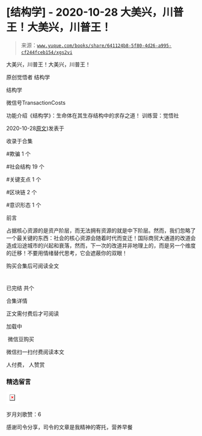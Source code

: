 # [结构学] - 2020-10-28 大美兴，川普王！大美兴，川普王！

> 来源：[`www.yuque.com/books/share/641124b8-5f80-4d26-a995-cf244fceb154/xgs2vi`](https://www.yuque.com/books/share/641124b8-5f80-4d26-a995-cf244fceb154/xgs2vi)



大美兴，川普王！大美兴，川普王！ 

原创觉悟者 结构学 

结构学 

微信号TransactionCosts 

功能介绍《结构学》：生命体在其生存结构中的求存之道！ 训练营：觉悟社 

2020-10-28[原文](https://mp.weixin.qq.com/s?__biz=MzIzMDYwOTM0Mg==&mid=2247484697&idx=1&sn=9f591794bbbf03db85d5cf43fb68b09a&chksm=e8b19dc8dfc614de1a28502672f9a3913e22f4aa51586f65015d8d929f89abeb1fe13fa20ec7#rd))发表于 

收录于合集 

#欺骗 1 个 

#社会结构 19 个 

#关键支点 1 个 

#区块链 2 个 

#意识形态 1 个 

前言 

占据核心资源的是资产阶层，而无法拥有资源的就是中下阶层。然而，我们忽略了一个最关键的东西：社会的核心资源会随着时代而变迁！国际商贸大通道的改道会造成沿途城市的兴起和衰落，然而，下一次的改道并非地理上的，而是另一个维度的迁移！不要用情绪替代思考，它会遮蔽你的双眼！ 

购买合集后可阅读全文 

# 

已完结 共个 

合集详情 

正文需付费后才可阅读 

加载中 

 微信豆购买 

微信扫一扫付费阅读本文 

人付费， 人赞赏 

### 精选留言 

![](img/a529e3f4d12e76b3306ac1a22f58d6f8.png)  

岁月刘歌赞：6 

感谢司令分享，司令的文章是我精神的寄托，营养早餐